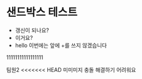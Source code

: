 # 샌드박스 테스트

+ 갱신이 되나요?
+ 이거요?
+ hello
이번에는 앞에 +를 쓰지 않겠습니다

11111111111111111



팀원2
<<<<<<< HEAD
미미미지
충돌 해결하기 어려워요
